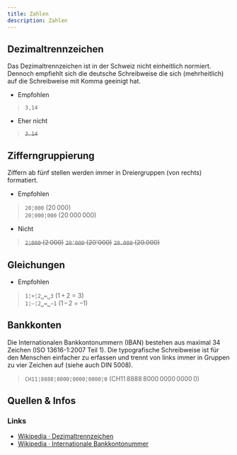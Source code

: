 ```yaml
---
title: Zahlen
description: Zahlen
---
```



## Dezimaltrennzeichen
Das Dezimaltrennzeichen ist in der Schweiz nicht einheitlich normiert. Dennoch empfiehlt sich die deutsche Schreibweise die sich (mehrheitlich) auf die Schreibweise mit Komma geeinigt hat.

* Empfohlen
> `3,14`
* Eher nicht
> ~~`3.14`~~


## Zifferngruppierung
Ziffern ab fünf stellen werden immer in Dreiergruppen (von rechts) formatiert.

* Empfohlen
> `20¦000` (20&#8239;000) <br>
> `20¦000¦000` (20&#8239;000&#8239;000)

* Nicht
> ~~`2¦000` (2&#8239;000)~~
> ~~`20'000` (20'000)~~
> ~~`20.000` (20.000)~~


## Gleichungen

* Empfohlen
> `1¦+¦2␣=␣3` (1&#8239;+&#8239;2 = 3)<br>
> `1¦–¦2␣=␣−1` (1&#8239;–&#8239;2 = –1)


## Bankkonten
Die Internationalen Bankkontonummern (IBAN) bestehen aus maximal 34 Zeichen (ISO 13616-1:2007 Teil 1). Die typografische Schreibweise ist für den Menschen einfacher zu erfassen und trennt von links immer in Gruppen zu vier Zeichen auf (siehe auch DIN 5008).

> `CH11¦8888¦8000¦0000¦0000¦0` (CH11&#8239;8888&#8239;8000&#8239;0000&#8239;0000&#8239;0)

## Quellen & Infos

<div class="box">

### Links
* [Wikipedia · Dezimaltrennzeichen](https://de.wikipedia.org/wiki/Schreibweise_von_Zahlen#Schweiz_und_Liechtenstein)
* [Wikipedia · Internationale Bankkontonummer](https://de.wikipedia.org/wiki/Internationale_Bankkontonummer)
</div>
